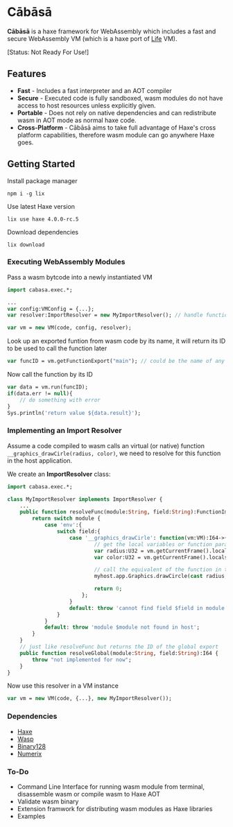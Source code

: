 # Cābāsā
**Cābāsā** is a haxe framework for WebAssembly which includes a fast and secure WebAssembly VM (which is a haxe port of [Life](https://github.com/perlin-network/life) VM).

[Status: Not Ready For Use!]

## Features
- **Fast** - Includes a fast interpreter and an AOT compiler
- **Secure** - Executed code is fully sandboxed, wasm modules do not have access to host resources unless explicitly given.
- **Portable** - Does not rely on native dependencies and can redistribute wasm in AOT mode as normal haxe code.
- **Cross-Platform** - Cābāsā aims to take full advantage of Haxe's cross platform capabilities, therefore wasm module can go anywhere Haxe goes.

## Getting Started
Install package manager
```
npm i -g lix
``` 
Use latest Haxe version
```
lix use haxe 4.0.0-rc.5
```
Download dependencies 
```
lix download
```

### Executing WebAssembly Modules
Pass a wasm bytcode into a newly instantiated VM
```hx
import cabasa.exec.*;

...
var config:VMConfig = {...};
var resolver:ImportResolver = new MyImportResolver(); // handle function and global imports

var vm = new VM(code, config, resolver);
```
Look up an exported funtion from wasm code by its name, it will return its ID to be used to call the function later
```hx
var funcID = vm.getFunctionExport("main"); // could be the name of any exported function
```
Now call the function by its ID 
```hx
var data = vm.run(funcID);
if(data.err != null){
    // do something with error
}
Sys.println('return value ${data.result}');
``` 
### Implementing an Import Resolver
Assume a code compiled to wasm calls an virtual (or native) function `__graphics_drawCirle(radius, color)`, we need to resolve for this function in the host application. 

We create an **ImportResolver** class:
```hx
import cabasa.exec.*;

class MyImportResolver implements ImportResolver {
    ...
    public function resolveFunc(module:String, field:String):FunctionImport {
        return switch module {
            case 'env':{
                switch field:{
                    case '__graphics_drawCirle': function(vm:VM):I64->{
                            // get the local variables or function params
                            var radius:U32 = vm.getCurrentFrame().locals[0]; 
                            var color:U32 = vm.getCurrentFrame().locals[1]; 

                            // call the equivalent of the function in the host app
                            myhost.app.Graphics.drawCircle(cast radius, cast color); 

                            return 0;
                        };
                    }
                    default: throw 'cannot find field $field in module $module';
                }
            }
            default: throw 'module $module not found in host';
        }
    }
    // just like resolveFunc but returns the ID of the global export
    public function resolveGlobal(module:String, field:String):I64 {
        throw "not implemented for now"; 
    }
}
```
Now use this resolver in a VM instance
```hx
var vm = new VM(code, {...}, new MyImportResolver());
```

### Dependencies

 * [Haxe](https://haxe.org/)
 * [Wasp](https://github.com/darmie/wasp)
 * [Binary128](https://github.com/darmie/binary128)
 * [Numerix](https://github.com/darmie/numerix)

### To-Do
- Command Line Interface for running wasm module from terminal, disassemble wasm or compile wasm to Haxe AOT
- Validate wasm binary
- Extension framwork for distributing wasm modules as Haxe libraries
- Examples 
